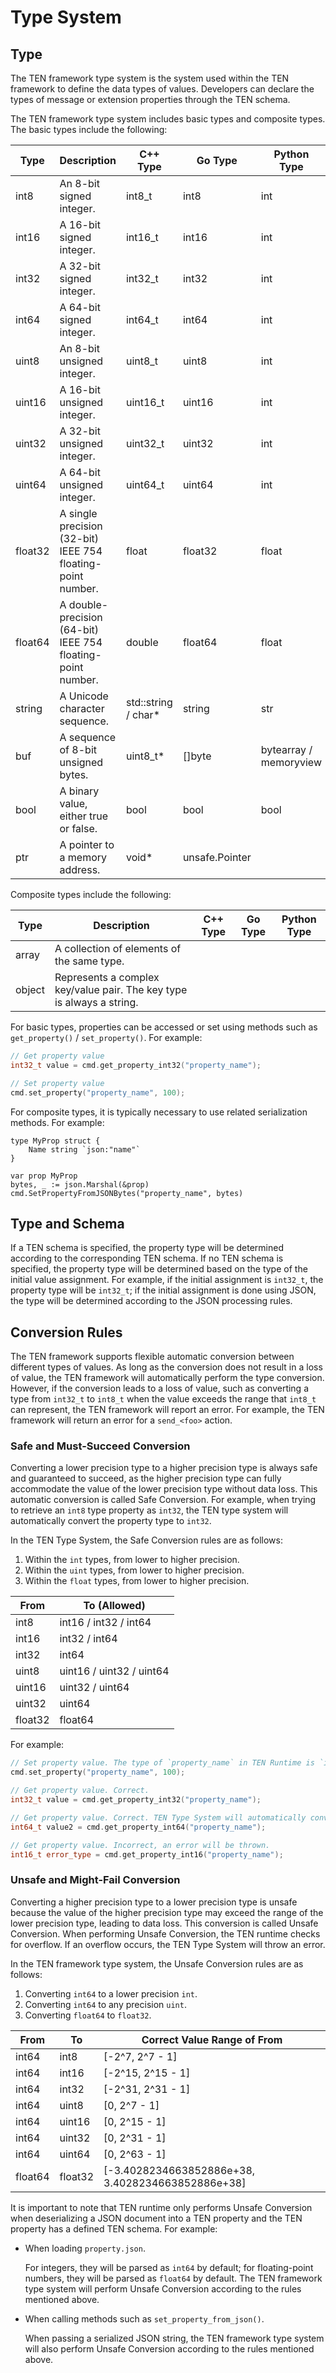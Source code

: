 # Type System

## Type

The TEN framework type system is the system used within the TEN framework to define the data types of values. Developers can declare the types of message or extension properties through the TEN schema.

The TEN framework type system includes basic types and composite types. The basic types include the following:

| Type    | Description                                               | C++ Type      | Go Type | Python Type        |
|---------|-----------------------------------------------------------|---------------|---------|--------------------|
| int8    | An 8-bit signed integer.                                   | int8_t        | int8    | int                |
| int16   | A 16-bit signed integer.                                   | int16_t       | int16   | int                |
| int32   | A 32-bit signed integer.                                   | int32_t       | int32   | int                |
| int64   | A 64-bit signed integer.                                   | int64_t       | int64   | int                |
| uint8   | An 8-bit unsigned integer.                                 | uint8_t       | uint8   | int                |
| uint16  | A 16-bit unsigned integer.                                 | uint16_t      | uint16  | int                |
| uint32  | A 32-bit unsigned integer.                                 | uint32_t      | uint32  | int                |
| uint64  | A 64-bit unsigned integer.                                 | uint64_t      | uint64  | int                |
| float32 | A single precision (32-bit) IEEE 754 floating-point number.| float         | float32 | float              |
| float64 | A double-precision (64-bit) IEEE 754 floating-point number.| double        | float64 | float              |
| string  | A Unicode character sequence.                              | std::string / char\* | string  | str        |
| buf     | A sequence of 8-bit unsigned bytes.                        | uint8_t\*     | \[\]byte | bytearray / memoryview |
| bool    | A binary value, either true or false.                      | bool          | bool    | bool               |
| ptr     | A pointer to a memory address.                             | void\*        | unsafe.Pointer |                 |

Composite types include the following:

| Type   | Description                                      | C++ Type | Go Type | Python Type |
|--------|--------------------------------------------------|----------|---------|-------------|
| array  | A collection of elements of the same type.       ||||
| object | Represents a complex key/value pair. The key type is always a string. ||||

For basic types, properties can be accessed or set using methods such as `get_property()` / `set_property()`. For example:

```cpp
// Get property value
int32_t value = cmd.get_property_int32("property_name");

// Set property value
cmd.set_property("property_name", 100);
```

For composite types, it is typically necessary to use related serialization methods. For example:

```Golang
type MyProp struct {
    Name string `json:"name"`
}

var prop MyProp
bytes, _ := json.Marshal(&prop)
cmd.SetPropertyFromJSONBytes("property_name", bytes)
```

## Type and Schema

If a TEN schema is specified, the property type will be determined according to the corresponding TEN schema. If no TEN schema is specified, the property type will be determined based on the type of the initial value assignment. For example, if the initial assignment is `int32_t`, the property type will be `int32_t`; if the initial assignment is done using JSON, the type will be determined according to the JSON processing rules.

## Conversion Rules

The TEN framework supports flexible automatic conversion between different types of values. As long as the conversion does not result in a loss of value, the TEN framework will automatically perform the type conversion. However, if the conversion leads to a loss of value, such as converting a type from `int32_t` to `int8_t` when the value exceeds the range that `int8_t` can represent, the TEN framework will report an error. For example, the TEN framework will return an error for a `send_<foo>` action.

### Safe and Must-Succeed Conversion

Converting a lower precision type to a higher precision type is always safe and guaranteed to succeed, as the higher precision type can fully accommodate the value of the lower precision type without data loss. This automatic conversion is called Safe Conversion. For example, when trying to retrieve an `int8` type property as `int32`, the TEN type system will automatically convert the property type to `int32`.

In the TEN Type System, the Safe Conversion rules are as follows:

1. Within the `int` types, from lower to higher precision.
2. Within the `uint` types, from lower to higher precision.
3. Within the `float` types, from lower to higher precision.

| From    | To (Allowed)             |
|---------|--------------------------|
| int8    | int16 / int32 / int64    |
| int16   | int32 / int64            |
| int32   | int64                    |
| uint8   | uint16 / uint32 / uint64 |
| uint16  | uint32 / uint64          |
| uint32  | uint64                   |
| float32 | float64                  |

For example:

```cpp
// Set property value. The type of `property_name` in TEN Runtime is `int32`.
cmd.set_property("property_name", 100);

// Get property value. Correct.
int32_t value = cmd.get_property_int32("property_name");

// Get property value. Correct. TEN Type System will automatically convert the type to `int64`.
int64_t value2 = cmd.get_property_int64("property_name");

// Get property value. Incorrect, an error will be thrown.
int16_t error_type = cmd.get_property_int16("property_name");
```

### Unsafe and Might-Fail Conversion

Converting a higher precision type to a lower precision type is unsafe because the value of the higher precision type may exceed the range of the lower precision type, leading to data loss. This conversion is called Unsafe Conversion. When performing Unsafe Conversion, the TEN runtime checks for overflow. If an overflow occurs, the TEN Type System will throw an error.

In the TEN framework type system, the Unsafe Conversion rules are as follows:

1. Converting `int64` to a lower precision `int`.
2. Converting `int64` to any precision `uint`.
3. Converting `float64` to `float32`.

| From    | To      | Correct Value Range of From                              |
|---------|---------|----------------------------------------------------------|
| int64   | int8    | \[-2^7, 2^7 - 1\]                                         |
| int64   | int16   | \[-2^15, 2^15 - 1\]                                       |
| int64   | int32   | \[-2^31, 2^31 - 1\]                                       |
| int64   | uint8   | \[0, 2^7 - 1\]                                            |
| int64   | uint16  | \[0, 2^15 - 1\]                                           |
| int64   | uint32  | \[0, 2^31 - 1\]                                           |
| int64   | uint64  | \[0, 2^63 - 1\]                                           |
| float64 | float32 | \[-3.4028234663852886e+38, 3.4028234663852886e+38\]       |

It is important to note that TEN runtime only performs Unsafe Conversion when deserializing a JSON document into a TEN property and the TEN property has a defined TEN schema. For example:

- When loading `property.json`.

  For integers, they will be parsed as `int64` by default; for floating-point numbers, they will be parsed as `float64` by default. The TEN framework type system will perform Unsafe Conversion according to the rules mentioned above.

- When calling methods such as `set_property_from_json()`.

  When passing a serialized JSON string, the TEN framework type system will also perform Unsafe Conversion according to the rules mentioned above.
